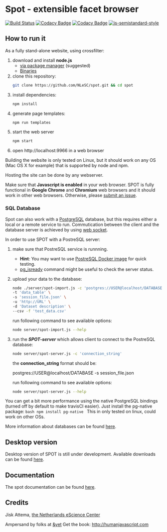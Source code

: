 # Spot - extensible facet browser
[![Build Status](https://travis-ci.org/NLeSC/spot.svg?branch=master)](https://travis-ci.org/NLeSC/spot)
[![Codacy Badge](https://api.codacy.com/project/badge/Grade/182235fbb0d44bb3aeeda9c67773f4be)](https://www.codacy.com/app/NLeSC/spot?utm_source=github.com&amp;utm_medium=referral&amp;utm_content=NLeSC/spot&amp;utm_campaign=Badge_Grade)
[![Codacy Badge](https://api.codacy.com/project/badge/Coverage/182235fbb0d44bb3aeeda9c67773f4be)](https://www.codacy.com/app/NLeSC/spot?utm_source=github.com&amp;utm_medium=referral&amp;utm_content=NLeSC/spot&amp;utm_campaign=Badge_Coverage)
[![js-semistandard-style](https://img.shields.io/badge/code%20style-semistandard-brightgreen.svg?style=flat-square)](https://github.com/Flet/semistandard)


## How to run it

As a fully stand-alone website, using crossfilter:

1. download and install **node.js**
    - [via package manager](https://nodejs.org/en/download/package-manager) (suggested)
    - [Binaries](https://nodejs.org/en/download)
2. clone this repository:
    ```bash
    git clone https://github.com/NLeSC/spot.git && cd spot
    ```
3. install dependencies:
    ```bash
    npm install
    ```
4. generate page templates:
    ```bash
    npm run templates
    ```
5. start the web server
    ```bash
    npm start
    ```
6. open http://localhost:9966 in a web browser

Building the website is only tested on Linux, but it should work on any OS (Mac OS X for example) that is supported by node and npm.

Hosting the site can be done by any webserver.

Make sure that **Javascript is enabled** in your web browser. SPOT is fully functional in **Google Chrome** and **Chromium** web browsers and it should work in other web browsers. Otherwise, please [submit an issue](https://github.com/NLeSC/spot/issues).

### SQL Database

Spot can also work with a [PostgreSQL](https://www.postgresql.org) database, but this requires either a local or a remote service to run. Commutication between the client and the database server is achieved by using [web socket](https://github.com/socketio/socket.io).

In order to use SPOT with a PostreSQL server:

1. make sure that PostreSQL service is runnning.

    - **Hint**: You may want to use [PostreSQL Docker image](https://hub.docker.com/_/postgres) for quick testing.
    - [pg_isready](https://www.postgresql.org/docs/9.3/static/app-pg-isready.html) command might be useful to check the server status.

2. upload your data to the database:
    ```bash
    node ./server/spot-import.js -c 'postgres://USER@localhost/DATABASE' \
    -t 'data_table' \
    -s 'session_file.json' \
    -u 'http://URL' \
    -d 'Dataset description' \
    --csv -f 'test_data.csv'
    ```

    run following command to see available options:
    ```bash
    node server/spot-import.js --help
    ```

3. run the ***SPOT-server*** which allows client to connect to the PostreSQL database:
    ```bash
    node server/spot-server.js -c 'connection_string'
    ```

    the **connection_string** format should be:

      postgres://USER@localhost/DATABASE -s session_file.json

    run following command to see available options:
    ```bash
    node server/spot-server.js --help
    ```


You can get a bit more performance using the native PostgreSQL bindings (turned off by default to make travisCI easier). Just install the pg-native package:
    ```bash
    npm install pg-native
    ```
This in only tested on linux, could work on other OSs.

More information about databases can be found [here](https://github.com/NLeSC/spot/blob/master/README_SQL.md).


## Desktop version

Desktop version of SPOT is still under development. Available downloads can be found [here](https://github.com/fdiblen/spot-desktop-app/releases/tag/0.1.0-alpha.1).


## Documentation

The spot documentation can be found [here](http://nlesc.github.io/spot/doc/spot/0.0.6/index.html).


## Credits

Jisk Attema, [the Netherlands eScience Center](http://nlesc.nl)

Ampersand by folks at [&yet](http://andyet.com)
Get the book: http://humanjavascript.com
